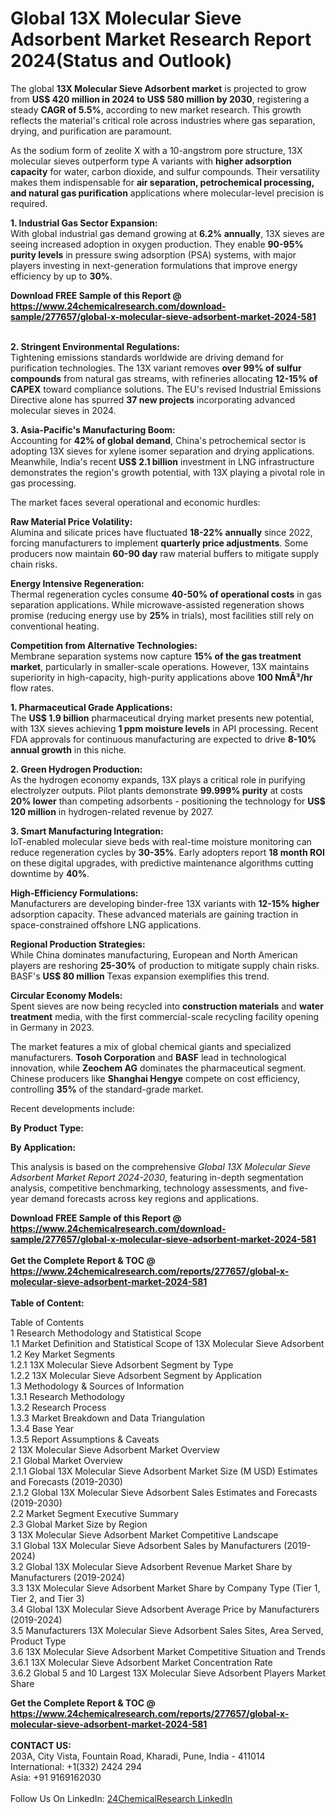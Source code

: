 <h1>Global 13X Molecular Sieve Adsorbent Market Research Report 2024(Status and Outlook)</h1><p>The global <strong>13X Molecular Sieve Adsorbent market</strong> is projected to grow from <strong>US$ 420 million in 2024 to US$ 580 million by 2030</strong>, registering a steady <strong>CAGR of 5.5%</strong>, according to new market research. This growth reflects the material's critical role across industries where gas separation, drying, and purification are paramount.</p><p>As the sodium form of zeolite X with a 10-angstrom pore structure, 13X molecular sieves outperform type A variants with <strong>higher adsorption capacity</strong> for water, carbon dioxide, and sulfur compounds. Their versatility makes them indispensable for <strong>air separation, petrochemical processing, and natural gas purification</strong> applications where molecular-level precision is required.</p><p><strong>1. Industrial Gas Sector Expansion:</strong><br>
With global industrial gas demand growing at <strong>6.2% annually</strong>, 13X sieves are seeing increased adoption in oxygen production. They enable <strong>90-95% purity levels</strong> in pressure swing adsorption (PSA) systems, with major players investing in next-generation formulations that improve energy efficiency by up to <strong>30%</strong>.</p><div><b>Download FREE Sample of this Report @ 
            <a href="https://www.24chemicalresearch.com/download-sample/277657/global-x-molecular-sieve-adsorbent-market-2024-581">
            https://www.24chemicalresearch.com/download-sample/277657/global-x-molecular-sieve-adsorbent-market-2024-581</a></b></div><br><p><strong>2. Stringent Environmental Regulations:</strong><br>
Tightening emissions standards worldwide are driving demand for purification technologies. The 13X variant removes <strong>over 99% of sulfur compounds</strong> from natural gas streams, with refineries allocating <strong>12-15% of CAPEX</strong> toward compliance solutions. The EU's revised Industrial Emissions Directive alone has spurred <strong>37 new projects</strong> incorporating advanced molecular sieves in 2024.</p><p><strong>3. Asia-Pacific's Manufacturing Boom:</strong><br>
Accounting for <strong>42% of global demand</strong>, China's petrochemical sector is adopting 13X sieves for xylene isomer separation and drying applications. Meanwhile, India's recent <strong>US$ 2.1 billion</strong> investment in LNG infrastructure demonstrates the region's growth potential, with 13X playing a pivotal role in gas processing.</p><p>The market faces several operational and economic hurdles:</p><p><strong>Raw Material Price Volatility:</strong><br>
    Alumina and silicate prices have fluctuated <strong>18-22% annually</strong> since 2022, forcing manufacturers to implement <strong>quarterly price adjustments</strong>. Some producers now maintain <strong>60-90 day</strong> raw material buffers to mitigate supply chain risks.</p><p><strong>Energy Intensive Regeneration:</strong><br>
    Thermal regeneration cycles consume <strong>40-50% of operational costs</strong> in gas separation applications. While microwave-assisted regeneration shows promise (reducing energy use by <strong>25%</strong> in trials), most facilities still rely on conventional heating.</p><p><strong>Competition from Alternative Technologies:</strong><br>
    Membrane separation systems now capture <strong>15% of the gas treatment market</strong>, particularly in smaller-scale operations. However, 13X maintains superiority in high-capacity, high-purity applications above <strong>100 NmÂ³/hr</strong> flow rates.</p><p><strong>1. Pharmaceutical Grade Applications:</strong><br>
The <strong>US$ 1.9 billion</strong> pharmaceutical drying market presents new potential, with 13X sieves achieving <strong>1 ppm moisture levels</strong> in API processing. Recent FDA approvals for continuous manufacturing are expected to drive <strong>8-10% annual growth</strong> in this niche.</p><p><strong>2. Green Hydrogen Production:</strong><br>
As the hydrogen economy expands, 13X plays a critical role in purifying electrolyzer outputs. Pilot plants demonstrate <strong>99.999% purity</strong> at costs <strong>20% lower</strong> than competing adsorbents - positioning the technology for <strong>US$ 120 million</strong> in hydrogen-related revenue by 2027.</p><p><strong>3. Smart Manufacturing Integration:</strong><br>
IoT-enabled molecular sieve beds with real-time moisture monitoring can reduce regeneration cycles by <strong>30-35%</strong>. Early adopters report <strong>18 month ROI</strong> on these digital upgrades, with predictive maintenance algorithms cutting downtime by <strong>40%</strong>.</p><p><strong>High-Efficiency Formulations:</strong><br>
    Manufacturers are developing binder-free 13X variants with <strong>12-15% higher</strong> adsorption capacity. These advanced materials are gaining traction in space-constrained offshore LNG applications.</p><p><strong>Regional Production Strategies:</strong><br>
    While China dominates manufacturing, European and North American players are reshoring <strong>25-30%</strong> of production to mitigate supply chain risks. BASF's <strong>US$ 80 million</strong> Texas expansion exemplifies this trend.</p><p><strong>Circular Economy Models:</strong><br>
    Spent sieves are now being recycled into <strong>construction materials</strong> and <strong>water treatment</strong> media, with the first commercial-scale recycling facility opening in Germany in 2023.</p><p>The market features a mix of global chemical giants and specialized manufacturers. <strong>Tosoh Corporation</strong> and <strong>BASF</strong> lead in technological innovation, while <strong>Zeochem AG</strong> dominates the pharmaceutical segment. Chinese producers like <strong>Shanghai Hengye</strong> compete on cost efficiency, controlling <strong>35%</strong> of the standard-grade market.</p><p>Recent developments include:</p><p><strong>By Product Type:</strong></p><p><strong>By Application:</strong></p><p>This analysis is based on the comprehensive <em>Global 13X Molecular Sieve Adsorbent Market Report 2024-2030</em>, featuring in-depth segmentation analysis, competitive benchmarking, technology assessments, and five-year demand forecasts across key regions and applications.</p><div><b>Download FREE Sample of this Report @ 
            <a href="https://www.24chemicalresearch.com/download-sample/277657/global-x-molecular-sieve-adsorbent-market-2024-581">
            https://www.24chemicalresearch.com/download-sample/277657/global-x-molecular-sieve-adsorbent-market-2024-581</a></b></div><br><div><b>Get the Complete Report & TOC @ 
            <a href="https://www.24chemicalresearch.com/reports/277657/global-x-molecular-sieve-adsorbent-market-2024-581">
            https://www.24chemicalresearch.com/reports/277657/global-x-molecular-sieve-adsorbent-market-2024-581</a></b></div><br>
            <b>Table of Content:</b><p>Table of Contents<br />
1 Research Methodology and Statistical Scope<br />
1.1 Market Definition and Statistical Scope of 13X Molecular Sieve Adsorbent<br />
1.2 Key Market Segments<br />
1.2.1 13X Molecular Sieve Adsorbent Segment by Type<br />
1.2.2 13X Molecular Sieve Adsorbent Segment by Application<br />
1.3 Methodology & Sources of Information<br />
1.3.1 Research Methodology<br />
1.3.2 Research Process<br />
1.3.3 Market Breakdown and Data Triangulation<br />
1.3.4 Base Year<br />
1.3.5 Report Assumptions & Caveats<br />
2 13X Molecular Sieve Adsorbent Market Overview<br />
2.1 Global Market Overview<br />
2.1.1 Global 13X Molecular Sieve Adsorbent Market Size (M USD) Estimates and Forecasts (2019-2030)<br />
2.1.2 Global 13X Molecular Sieve Adsorbent Sales Estimates and Forecasts (2019-2030)<br />
2.2 Market Segment Executive Summary<br />
2.3 Global Market Size by Region<br />
3 13X Molecular Sieve Adsorbent Market Competitive Landscape<br />
3.1 Global 13X Molecular Sieve Adsorbent Sales by Manufacturers (2019-2024)<br />
3.2 Global 13X Molecular Sieve Adsorbent Revenue Market Share by Manufacturers (2019-2024)<br />
3.3 13X Molecular Sieve Adsorbent Market Share by Company Type (Tier 1, Tier 2, and Tier 3)<br />
3.4 Global 13X Molecular Sieve Adsorbent Average Price by Manufacturers (2019-2024)<br />
3.5 Manufacturers 13X Molecular Sieve Adsorbent Sales Sites, Area Served, Product Type<br />
3.6 13X Molecular Sieve Adsorbent Market Competitive Situation and Trends<br />
3.6.1 13X Molecular Sieve Adsorbent Market Concentration Rate<br />
3.6.2 Global 5 and 10 Largest 13X Molecular Sieve Adsorbent Players Market Share </p><div><b>Get the Complete Report & TOC @ 
            <a href="https://www.24chemicalresearch.com/reports/277657/global-x-molecular-sieve-adsorbent-market-2024-581">
            https://www.24chemicalresearch.com/reports/277657/global-x-molecular-sieve-adsorbent-market-2024-581</a></b></div><br><b>CONTACT US:</b><br>
            203A, City Vista, Fountain Road, Kharadi, Pune, India - 411014<br>
            International: +1(332) 2424 294<br>
            Asia: +91 9169162030 <br><br>
            Follow Us On LinkedIn: <a href="https://www.linkedin.com/company/24chemicalresearch/">24ChemicalResearch LinkedIn</a>